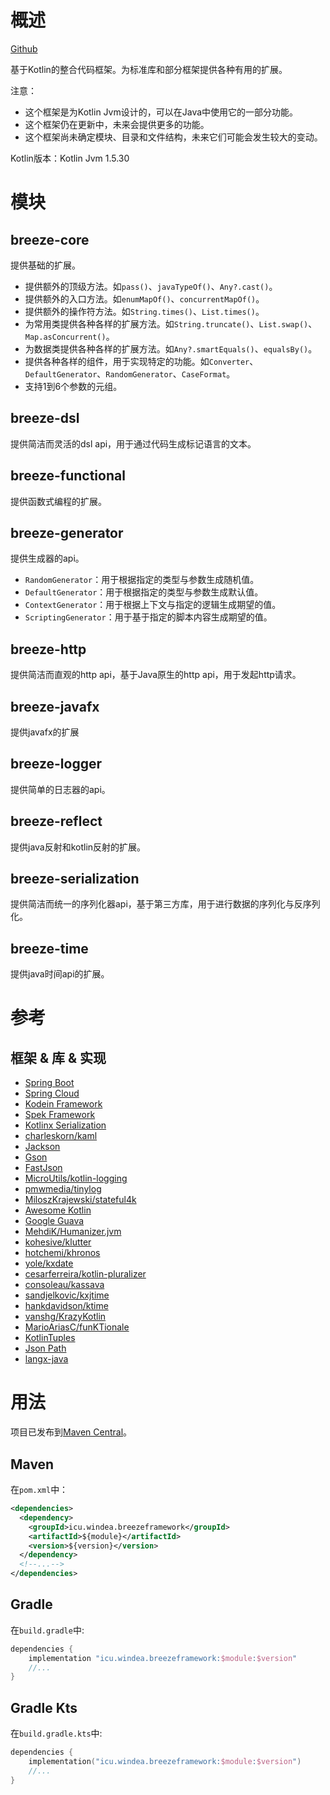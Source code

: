 # 概述

[Github](https://github.com/DragonKnightOfBreeze/Breeze-Framework)

基于Kotlin的整合代码框架。为标准库和部分框架提供各种有用的扩展。

注意：

* 这个框架是为Kotlin Jvm设计的，可以在Java中使用它的一部分功能。
* 这个框架仍在更新中，未来会提供更多的功能。
* 这个框架尚未确定模块、目录和文件结构，未来它们可能会发生较大的变动。

Kotlin版本：Kotlin Jvm 1.5.30

# 模块

## breeze-core

提供基础的扩展。

* 提供额外的顶级方法。如`pass()`、`javaTypeOf()`、`Any?.cast()`。
* 提供额外的入口方法。如`enumMapOf()`、`concurrentMapOf()`。
* 提供额外的操作符方法。如`String.times()`、`List.times()`。
* 为常用类提供各种各样的扩展方法。如`String.truncate()`、`List.swap()`、`Map.asConcurrent()`。
* 为数据类提供各种各样的扩展方法。如`Any?.smartEquals()`、`equalsBy()`。
* 提供各种各样的组件，用于实现特定的功能。如`Converter`、`DefaultGenerator`、`RandomGenerator`、`CaseFormat`。
* 支持1到6个参数的元组。

## breeze-dsl

提供简洁而灵活的dsl api，用于通过代码生成标记语言的文本。

## breeze-functional

提供函数式编程的扩展。

## breeze-generator

提供生成器的api。

* `RandomGenerator`：用于根据指定的类型与参数生成随机值。
* `DefaultGenerator`：用于根据指定的类型与参数生成默认值。
* `ContextGenerator`：用于根据上下文与指定的逻辑生成期望的值。
* `ScriptingGenerator`：用于基于指定的脚本内容生成期望的值。

## breeze-http

提供简洁而直观的http api，基于Java原生的http api，用于发起http请求。

## breeze-javafx

提供javafx的扩展

## breeze-logger

提供简单的日志器的api。

## breeze-reflect

提供java反射和kotlin反射的扩展。

## breeze-serialization

提供简洁而统一的序列化器api，基于第三方库，用于进行数据的序列化与反序列化。

## breeze-time

提供java时间api的扩展。

# 参考

## 框架 & 库 & 实现

* [Spring Boot](https://github.com/spring-projects/spring-boot)
* [Spring Cloud](https://github.com/spring-cloud)
* [Kodein Framework](https://github.com/Kodein-Framework/Kodein-DI)
* [Spek Framework](https://github.com/spekframework/spek)
* [Kotlinx Serialization](https://github.com/Kotlin/kotlinx.serialization)
* [charleskorn/kaml](https://github.com/charleskorn/kaml)
* [Jackson](https://github.com/FasterXML/jackson)
* [Gson](https://github.com/google/gson)
* [FastJson](https://github.com/alibaba/fastjson)
* [MicroUtils/kotlin-logging](https://github.com/MicroUtils/kotlin-logging)
* [pmwmedia/tinylog](https://github.com/pmwmedia/tinylog)
* [MiloszKrajewski/stateful4k](https://github.com/MiloszKrajewski/stateful4k)
* [Awesome Kotlin](https://github.com/KotlinBy/awesome-kotlin)
* [Google Guava](https://github.com/google/guava)
* [MehdiK/Humanizer.jvm](https://github.com/MehdiK/Humanizer.jvm)
* [kohesive/klutter](https://github.com/kohesive/klutter)
* [hotchemi/khronos](https://github.com/hotchemi/khronos)
* [yole/kxdate](https://github.com/yole/kxdate)
* [cesarferreira/kotlin-pluralizer](https://github.com/cesarferreira/kotlin-pluralizer)
* [consoleau/kassava](https://github.com/consoleau/kassava)
* [sandjelkovic/kxjtime](https://github.com/sandjelkovic/kxjtime)
* [hankdavidson/ktime](https://github.com/hankdavidson/ktime)
* [vanshg/KrazyKotlin](https://github.com/vanshg/KrazyKotlin)
* [MarioAriasC/funKTionale](https://github.com/MarioAriasC/funKTionale/tree/master/funktionale-composition)
* [KotlinTuples](https://github.com/enbandari/KotlinTuples)
* [Json Path](https://github.com/json-path/JsonPath)
* [langx-java](https://github.com/fangjinuo/langx-java)

# 用法

项目已发布到[Maven Central](https://repo1.maven.org/maven2)。

## Maven

在`pom.xml`中：

```xml
<dependencies>
  <dependency>
    <groupId>icu.windea.breezeframework</groupId>
    <artifactId>${module}</artifactId>
    <version>${version}</version>
  </dependency>
  <!--...-->
</dependencies>
```

## Gradle

在`build.gradle`中:

```groovy
dependencies {
    implementation "icu.windea.breezeframework:$module:$version"
    //...
}
```

## Gradle Kts

在`build.gradle.kts`中:

```kotlin
dependencies {
    implementation("icu.windea.breezeframework:$module:$version")
    //...
}
```